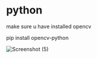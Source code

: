 # python

make sure u have installed opencv

pip install opencv-python





![Screenshot (5)](https://user-images.githubusercontent.com/88880988/134150045-27949af5-671d-4b80-a83f-d94a98a58c8c.png)
